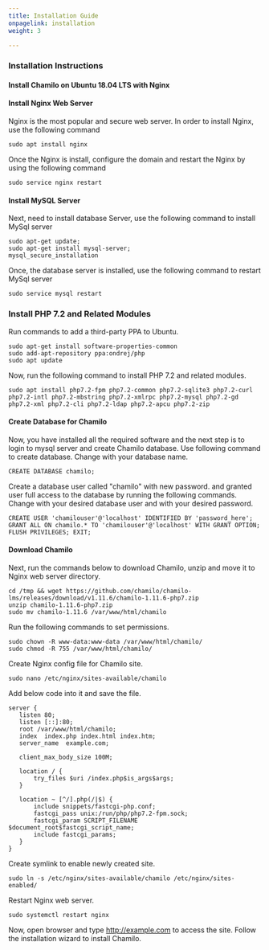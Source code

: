 ```yaml
---
title: Installation Guide
onpagelink: installation
weight: 3

---
```


### **Installation Instructions** 

#### **Install Chamilo on Ubuntu 18.04 LTS with Nginx**

#### **Install Nginx Web Server**

Nginx is the most popular and secure web server. In order to install Nginx, use the following command

 ```
 sudo apt install nginx 
```

Once the Nginx is install, configure the domain and restart the Nginx by using the following command

 ```
 sudo service nginx restart 
```

#### **Install MySQL Server**

Next, need to install database Server, use the following command to install MySql server

 ```
sudo apt-get update;  
sudo apt-get install mysql-server; 
mysql_secure_installation 
```

Once, the database server is installed, use the following command to restart MySql server

 ```
sudo service mysql restart 
```

### **Install PHP 7.2 and Related Modules**

Run commands to add a third-party PPA to Ubuntu.

 ```
sudo apt-get install software-properties-common
sudo add-apt-repository ppa:ondrej/php
sudo apt update
```

Now, run the following command to install PHP 7.2 and related modules.

 ```
sudo apt install php7.2-fpm php7.2-common php7.2-sqlite3 php7.2-curl php7.2-intl php7.2-mbstring php7.2-xmlrpc php7.2-mysql php7.2-gd php7.2-xml php7.2-cli php7.2-ldap php7.2-apcu php7.2-zip
```

#### **Create Database for Chamilo**

Now, you have installed all the required software and the next step is to login to mysql server and create Chamilo database. Use following command to create database. Change with your database name.

 ```
CREATE DATABASE chamilo; 
```

Create a database user called "chamilo" with new password. and granted user full access to the database by running the following commands. Change with your desired database user and with your desired password.

 ```
CREATE USER 'chamilouser'@'localhost' IDENTIFIED BY 'password_here'; 
GRANT ALL ON chamilo.* TO 'chamilouser'@'localhost' WITH GRANT OPTION;
FLUSH PRIVILEGES; EXIT;
```

#### **Download Chamilo**

Next, run the commands below to download Chamilo, unzip and move it to Nginx web server directory.

 ```
cd /tmp && wget https://github.com/chamilo/chamilo-lms/releases/download/v1.11.6/chamilo-1.11.6-php7.zip
unzip chamilo-1.11.6-php7.zip
sudo mv chamilo-1.11.6 /var/www/html/chamilo

```

Run the following commands to set permissions.

 ```
sudo chown -R www-data:www-data /var/www/html/chamilo/
sudo chmod -R 755 /var/www/html/chamilo/

```

Create Nginx config file for Chamilo site.

 ```
sudo nano /etc/nginx/sites-available/chamilo

```

Add below code into it and save the file.

 ```
server {
    listen 80;
    listen [::]:80;
    root /var/www/html/chamilo;
    index  index.php index.html index.htm;
    server_name  example.com;

    client_max_body_size 100M;

    location / {
        try_files $uri /index.php$is_args$args;
    }

    location ~ [^/].php(/|$) {
        include snippets/fastcgi-php.conf;
        fastcgi_pass unix:/run/php/php7.2-fpm.sock;
        fastcgi_param SCRIPT_FILENAME $document_root$fastcgi_script_name;
        include fastcgi_params;
    }
}

```

Create symlink to enable newly created site.

 ```
sudo ln -s /etc/nginx/sites-available/chamilo /etc/nginx/sites-enabled/

```

Restart Nginx web server.

 ```
sudo systemctl restart nginx

```

Now, open browser and type http://example.com to access the site. Follow the installation wizard to install Chamilo.
